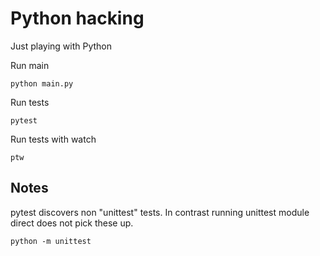 # Python hacking

Just playing with Python

Run main

    python main.py

Run tests

    pytest

Run tests with watch

    ptw

## Notes

pytest discovers non "unittest" tests. In contrast running unittest module
direct does not pick these up.

    python -m unittest
